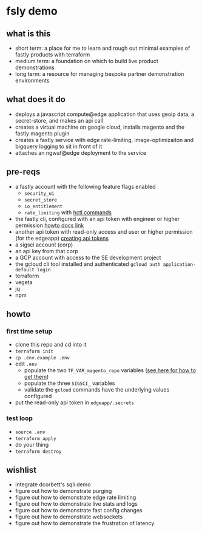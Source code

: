 # fsly demo

## what is this
- short term: a place for me to learn and rough out minimal examples of fastly products with terraform
- medium term: a foundation on which to build live product demonstrations
- long term: a resource for managing bespoke partner demonstration environments

## what does it do
- deploys a javascript compute@edge application that uses geoip data, a secret-store, and makes an api call
- creates a virtual machine on google cloud, installs magento and the fastly magento plugin
- creates a fastly service with edge rate-limiting, image-optimizaiton and bigquery logging to sit in front of it
- attaches an ngwaf@edge deployment to the service

## pre-reqs
- a fastly account with the following feature flags enabled
  - `security_ui`
  - `secret_store`
  - `io_entitlement`
  - `rate_limiting` with [hctl commands](https://fastly.atlassian.net/wiki/spaces/CustomerEngineering/pages/50804572197/Rate+Limiting+Enablement#Heavenly-commands%3A)
- the fastly cli, configured with an api token with engineer or higher permission [howto docs link](https://developer.fastly.com/learning/tools/cli/#installing)
- another api token with read-only access and user or higher permission (for the edgeapp) [creating api tokens](https://docs.fastly.com/en/guides/using-api-tokens#creating-api-tokens)
- a sigsci account (corp)
- an api key from that corp
- a GCP account with access to the SE development project
- the gcloud cli tool installed and authenticated
`gcloud auth application-default login`
- terraform
- vegeta
- jq
- npm

## howto
### first time setup
- clone this repo and cd into it
- `terraform init`
- `cp .env.example .env`
- edit `.env`
  - populate the two `TF_VAR_magento_repo` variables ([see here for how to get them](https://experienceleague.adobe.com/docs/commerce-operations/installation-guide/prerequisites/authentication-keys.html))
  - populate the three `SIGSCI_` variables
  - validate the `gcloud` commands have the underlying values configured
- put the read-only api token in `edgeapp/.secrets`

### test loop
- `source .env`
- `terraform apply`
- do your thing
- `terraform destroy`

## wishlist
- integrate dcorbett's sqli demo
- figure out how to demonstrate purging
- figure out how to demonstrate edge rate limiting
- figure out how to demonstrate live stats and logs
- figure out how to demonstrate fast config changes
- figure out how to demonstrate websockets
- figure out how to demonstrate the frustration of latency